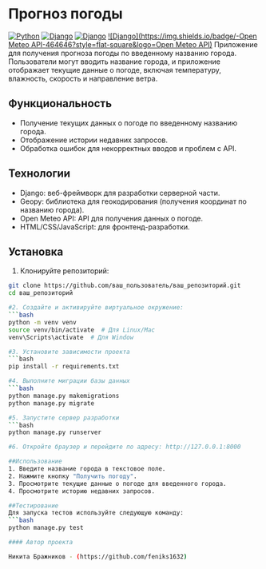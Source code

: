 # Прогноз погоды
[![Python](https://img.shields.io/badge/-Python-464646?style=flat-square&logo=Python)](https://www.python.org/)
[![Django](https://img.shields.io/badge/-Django-464646?style=flat-square&logo=Django)](https://www.djangoproject.com/)
[![Django](https://img.shields.io/badge/-Geopy-464646?style=flat-square&logo=Geopy)](https://geopy.readthedocs.io/en/stable/index.html/)
[![Django](https://img.shields.io/badge/-Open Meteo API-464646?style=flat-square&logo=Open Meteo API)](https://open-meteo.com//)
Приложение для получения прогноза погоды по введенному названию города. Пользователи могут вводить название города, и приложение отображает текущие данные о погоде, включая температуру, влажность, скорость и направление ветра.

## Функциональность

- Получение текущих данных о погоде по введенному названию города.
- Отображение истории недавних запросов.
- Обработка ошибок для некорректных вводов и проблем с API.

## Технологии

- Django: веб-фреймворк для разработки серверной части.
- Geopy: библиотека для геокодирования (получения координат по названию города).
- Open Meteo API: API для получения данных о погоде.
- HTML/CSS/JavaScript: для фронтенд-разработки.

## Установка

1. Клонируйте репозиторий:

  ```bash
git clone https://github.com/ваш_пользователь/ваш_репозиторий.git
cd ваш_репозиторий

#2. Создайте и активируйте виртуальное окружение:
  ```bash
python -m venv venv
source venv/bin/activate  # Для Linux/Mac
venv\Scripts\activate  # Для Window

#3. Установите зависимости проекта
  ```bash
pip install -r requirements.txt

#4. Выполните миграции базы данных
  ```bash
python manage.py makemigrations
python manage.py migrate

#5. Запустите сервер разработки
  ```bash
python manage.py runserver

#6. Откройте браузер и перейдите по адресу: http://127.0.0.1:8000

##Использование
1. Введите название города в текстовое поле.
2. Нажмите кнопку "Получить погоду".
3. Просмотрите текущие данные о погоде для введенного города.
4. Просмотрите историю недавних запросов.

##Тестирование
Для запуска тестов используйте следующую команду:
  ```bash
python manage.py test

#### Автор проекта

Никита Бражников - (https://github.com/feniks1632)
